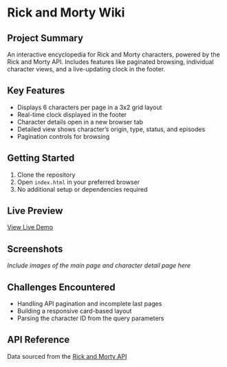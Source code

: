 # Rick and Morty Wiki

## Project Summary  
An interactive encyclopedia for Rick and Morty characters, powered by the Rick and Morty API. Includes features like paginated browsing, individual character views, and a live-updating clock in the footer.

## Key Features  
- Displays 6 characters per page in a 3x2 grid layout  
- Real-time clock displayed in the footer  
- Character details open in a new browser tab  
- Detailed view shows character’s origin, type, status, and episodes  
- Pagination controls for browsing

## Getting Started  
1. Clone the repository  
2. Open `index.html` in your preferred browser  
3. No additional setup or dependencies required

## Live Preview  
[View Live Demo](https://deployment-link.netlify.app)

## Screenshots  
_Include images of the main page and character detail page here_

## Challenges Encountered  
- Handling API pagination and incomplete last pages  
- Building a responsive card-based layout  
- Parsing the character ID from the query parameters

## API Reference  
Data sourced from the [Rick and Morty API](https://rickandmortyapi.com/)
